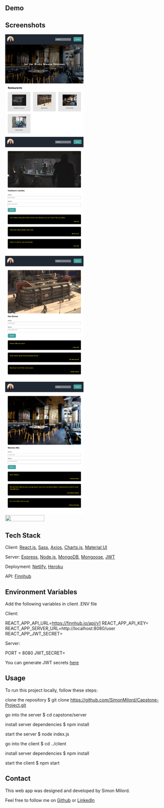 ## Demo



## Screenshots

<img src="https://github.com/bsnelling9/hackathon/blob/main/images/meesareviews.png" width=50% height=50%>
<img src="https://github.com/bsnelling9/hackathon/blob/main/images/meesareviews-chal.png" width=50% height=50%>
<img src="https://github.com/bsnelling9/hackathon/blob/main/images/meesareviews-dex.png" width=50% height=50%>
<img src="https://github.com/bsnelling9/hackathon/blob/main/images/meesareviews-italy.png" width=50% height=50%>
<img src="https://github.com/bsnelling9/hackathon/blob/main/images/meesareviews-nemo.png" width=50% height=50%>


## Tech Stack
Client:
[React.js](https://reactjs.org/),
[Sass](https://sass-lang.com/),
[Axios](https://axios-http.com/),
[Charts.js](https://www.chartjs.org/),
[Material UI](https://mui.com/)


Server:
[Express](https://expressjs.com/),
[Node.js](https://nodejs.org/en/),
[MongoDB](https://www.mongodb.com/),
[Mongoose](https://mongoosejs.com/),
[JWT](https://jwt.io/)

Deployment:
[Netlify](https://www.netlify.com/),
[Heroku](https://id.heroku.com/login)

API: [Finnhub](https://finnhub.io/)

## Environment Variables
Add the following variables in client .ENV file

Client: 

REACT_APP_API_URL=https://finnhub.io/api/v1
REACT_APP_API_KEY=<enter your api key>
REACT_APP_SERVER_URL=http://localhost:8080/user
REACT_APP_JWT_SECRET=<enter your jwt secret>
  
Server:
  
PORT = 8080
JWT_SECRET=<enter your JWT secret>
  
You can generate JWT secrets [here](https://jwt.io/)

## Usage
To run this project locally, follow these steps:

clone the repository
$ git clone https://github.com/SimonMilord/Capstone-Project.git

go into the server
$ cd capstone/server

install server dependencies
$ npm install

start the server
$ node index.js

go into the client
$ cd ../client

install server dependencies
$ npm install

start the client
$ npm start


## Contact
This web app was designed and developed by Simon Milord.

Feel free to follow me on [Github](https://github.com/SimonMilord) or [LinkedIn](https://www.linkedin.com/in/simonmilord/)
